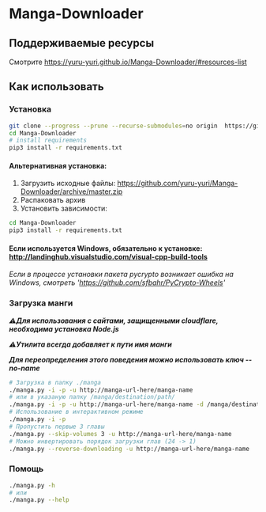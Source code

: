 # Manga-Downloader

## Поддерживаемые ресурсы

Смотрите https://yuru-yuri.github.io/Manga-Downloader/#resources-list


## Как использовать

### Установка


```bash
git clone --progress --prune --recurse-submodules=no origin  https://github.com/yuru-yuri/Manga-Downloader.git
cd Manga-Downloader
# install requirements
pip3 install -r requirements.txt
```

#### Альтернативная установка:
1) Загрузить исходные файлы: https://github.com/yuru-yuri/Manga-Downloader/archive/master.zip
2) Распаковать архив
3) Установить зависимости:
```bash
cd Manga-Downloader
pip3 install -r requirements.txt
```

####  Если используется Windows, обязательно к установке: http://landinghub.visualstudio.com/visual-cpp-build-tools
_Если в процессе установки пакета pycrypto возникает ошибка на Windows, смотреть 'https://github.com/sfbahr/PyCrypto-Wheels'_

### Загрузка манги

___:warning:Для использования с сайтами, защищенными cloudflare, необходима установка Node.js___


___:warning:Утилита всегда добавляет к пути имя манги___

___Для переопределения этого поведения можно использовать ключ --no-name___

```bash
# Загрузка в папку ./manga
./manga.py -i -p -u http://manga-url-here/manga-name
# или в указаную папку /manga/destination/path/
./manga.py -i -p -u http://manga-url-here/manga-name -d /manga/destination/path/
# Использование в интерактивном режиме
./manga.py -i -p
# Пропустить первые 3 главы
./manga.py --skip-volumes 3 -u http://manga-url-here/manga-name
# Можно инвертировать порядок загрузки глав (24 -> 1)
./manga.py --reverse-downloading -u http://manga-url-here/manga-name
```

### Помощь

```bash
./manga.py -h
# или
./manga.py --help
```

